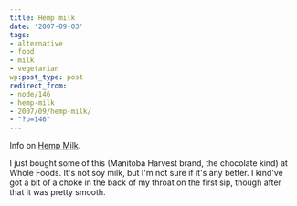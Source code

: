 ```yaml
---
title: Hemp milk
date: '2007-09-03'
tags:
- alternative
- food
- milk
- vegetarian
wp:post_type: post
redirect_from:
- node/146
- hemp-milk
- 2007/09/hemp-milk/
- "?p=146"
---
```


Info on [Hemp Milk](http://www.post-gazette.com/pg/07123/782900-34.stm).

I just bought some of this (Manitoba Harvest brand, the chocolate kind) at Whole Foods. It's not soy milk, but I'm not sure if it's any better. I kind've got a bit of a choke in the back of my throat on the first sip, though after that it was pretty smooth.

